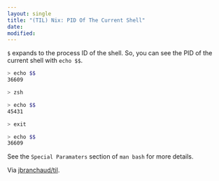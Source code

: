 ```yaml
---
layout: single
title: "(TIL) Nix: PID Of The Current Shell"
date:
modified:
---
```


`$` expands to the process ID of the shell. So, you can see the PID of the
current shell with `echo $$`.

```bash
> echo $$
36609

> zsh

> echo $$
45431

> exit

> echo $$
36609
```

See the `Special Paramaters` section of `man bash` for more details.

Via [jbranchaud/til](https://github.com/jbranchaud/til).
